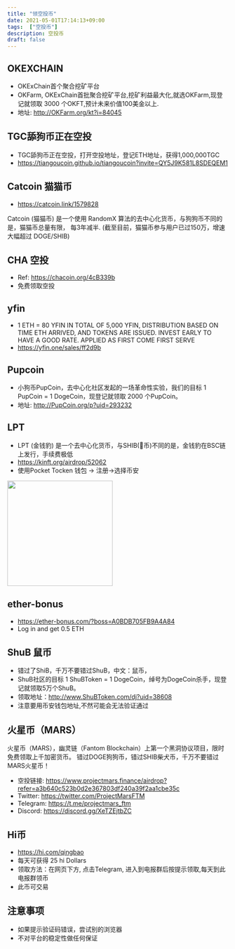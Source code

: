 ```yaml
---
title: "领空投币"
date: 2021-05-01T17:14:13+09:00
tags:  ["空投币"]
description: 空投币
draft: false
---
```


## OKEXCHAIN
- OKExChain首个聚合挖矿平台
- OKFarm, OKExChain首批聚合挖矿平台,挖矿利益最大化,就选OKFarm,现登记就领取 3000 个OKFT,预计未来价值100美金以上.
- 地址: http://OKFarm.org/kt?i=84045 

<!--more-->

## TGC舔狗币正在空投
- TGC舔狗币正在空投，打开空投地址，登记ETH地址，获得1,000,000TGC
- https://tiangoucoin.github.io/tiangoucoin?invite=QY5J9K581L8SDEQEM1

## Catcoin 猫猫币
- https://catcoin.link/1579828

Catcoin (猫猫币) 是一个使用 RandomX 算法的去中心化货币，与狗狗币不同的是，猫猫币总量有限， 每3年减半.
(截至目前，猫猫币参与用户已过150万，增速大幅超过 DOGE/SHIB)

## CHA 空投
- Ref: https://chacoin.org/4cB339b
- 免费领取空投

## yfin
- 1 ETH = 80 YFIN IN TOTAL OF 5,000 YFIN, DISTRIBUTION BASED ON TIME ETH ARRIVED, AND TOKENS ARE ISSUED. INVEST EARLY TO HAVE A GOOD RATE. APPLIED AS FIRST COME FIRST SERVE
- https://yfin.one/sales/ff2d9b


##  Pupcoin
- 小狗币PupCoin，去中心化社区发起的一场革命性实验，我们的目标 1 PupCoin = 1 DogeCoin，现登记就领取 2000 个PupCoin。
- 地址: http://PupCoin.org/p?uid=293232

## LPT
- LPT (金钱豹) 是一个去中心化货币，与SHIB(💩币)不同的是，金钱豹在BSC链上发行，手续费极低
- https://kinft.org/airdrop/52062
- 使用Pocket Tocken 钱包 -> 注册->选择币安
<img src="https://cdn.jsdelivr.net/gh/yubaoliu/assets@image/image-20210515161327761.png" width="240px" />

## ether-bonus
- https://ether-bonus.com/?boss=A0BDB705FB9A4A84
- Log in and get 0.5 ETH

## ShuB 鼠币
- 错过了ShiB，千万不要错过ShuB，中文：鼠币，
- ShuB社区的目标 1 ShuBToken = 1 DogeCoin，绰号为DogeCoin杀手，现登记就领取5万个ShuB。
- 领取地址：http://www.ShuBToken.com/dj?uid=38608
- 注意要用币安钱包地址,不然可能会无法验证通过

## 火星币（MARS）
火星币（MARS），幽灵链（Fantom Blockchain）上第一个黑洞协议项目，限时免费领取上千加密货币。
错过DOGE狗狗币，错过SHIB柴犬币，千万不要错过MARS火星币！

- 空投链接: https://www.projectmars.finance/airdrop?refer=a3b640c523b0d2e367803df240a39f2aa1cbe35c
- Twitter: https://twitter.com/ProjectMarsFTM
- Telegram: https://t.me/projectmars_ftm
- Discord: https://discord.gg/XeTZEjtbZC

## Hi币
- https://hi.com/qingbao
- 每天可获得 25 hi Dollars
- 领取方法：在网页下方, 点击Telegram, 进入到电报群后按提示领取,每天到此电报群领币
- 此币可交易

## 注意事项
- 如果提示验证码错误，尝试别的浏览器
- 不对平台的稳定性做任何保证
